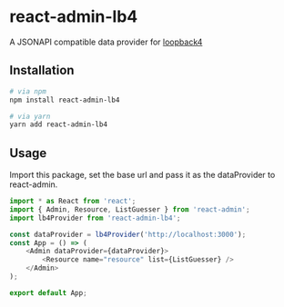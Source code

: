 # react-admin-lb4

A JSONAPI compatible data provider for [loopback4](https://loopback.io/)

## Installation

```bash
# via npm
npm install react-admin-lb4

# via yarn
yarn add react-admin-lb4
```

## Usage

Import this package, set the base url and pass it as the dataProvider to react-admin.

```javascript
import * as React from 'react';
import { Admin, Resource, ListGuesser } from 'react-admin';
import lb4Provider from 'react-admin-lb4';

const dataProvider = lb4Provider('http://localhost:3000');
const App = () => (
	<Admin dataProvider={dataProvider}>
  		<Resource name="resource" list={ListGuesser} />
  	</Admin>
);

export default App;
```

